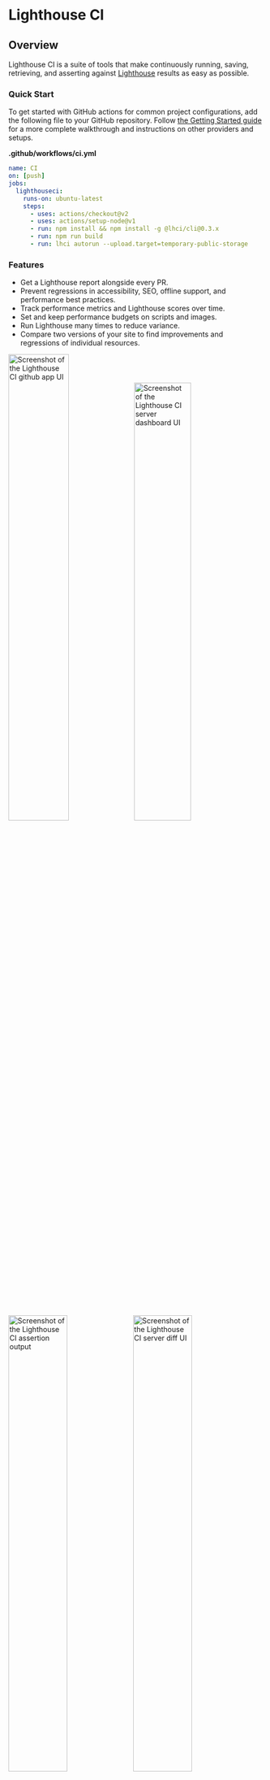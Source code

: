 # Lighthouse CI

## Overview

Lighthouse CI is a suite of tools that make continuously running, saving, retrieving, and asserting against [Lighthouse](https://github.com/GoogleChrome/lighthouse) results as easy as possible.

### Quick Start

To get started with GitHub actions for common project configurations, add the following file to your GitHub repository. Follow [the Getting Started guide](./docs/getting-started.md) for a more complete walkthrough and instructions on other providers and setups.

**.github/workflows/ci.yml**

```yaml
name: CI
on: [push]
jobs:
  lighthouseci:
    runs-on: ubuntu-latest
    steps:
      - uses: actions/checkout@v2
      - uses: actions/setup-node@v1
      - run: npm install && npm install -g @lhci/cli@0.3.x
      - run: npm run build
      - run: lhci autorun --upload.target=temporary-public-storage
```

### Features

- Get a Lighthouse report alongside every PR.
- Prevent regressions in accessibility, SEO, offline support, and performance best practices.
- Track performance metrics and Lighthouse scores over time.
- Set and keep performance budgets on scripts and images.
- Run Lighthouse many times to reduce variance.
- Compare two versions of your site to find improvements and regressions of individual resources.

<img src="https://user-images.githubusercontent.com/2301202/70814696-a4c41a00-1d91-11ea-9ed9-77811939c244.png"
alt="Screenshot of the Lighthouse CI github app UI" width="48.5%"> <img src="https://user-images.githubusercontent.com/2301202/79480502-c8af9a80-7fd3-11ea-8087-52f6c8ba6f03.png"
alt="Screenshot of the Lighthouse CI server dashboard UI" width="47%">
<img src="https://user-images.githubusercontent.com/2301202/70814842-ef459680-1d91-11ea-8b55-bb5d44eeb969.png"
alt="Screenshot of the Lighthouse CI assertion output" width="48%"> <img src="https://user-images.githubusercontent.com/2301202/70814650-85c58800-1d91-11ea-925e-af9d03f1b20d.png"
alt="Screenshot of the Lighthouse CI server diff UI" width="48%">

### Documentation

If you're already familiar with continuous integration and have an existing process, start with [Getting Started](./docs/getting-started.md).

If you're _not_ familiar with continuous integration, start with [Introduction to CI](./docs/introduction-to-ci.yml).

- [Introduction to CI](./docs/introduction-to-ci.yml)
- [Getting Started](./docs/getting-started.md)
- [Architecture](./docs/architecture.md)
- [Troubleshooting / FAQs](./docs/troubleshooting.md)
- [Configuration](./docs/configuration.md)
- [Server](./docs/server.md)
- [Versioning Policy](./docs/version-policy.md)

## Related Community Projects

A collection of projects using Lighthouse CI written by the community. If you're using Lighthouse CI in your open source project, open a PR to add it here!

- [Lighthouse CI GitHub Action](https://github.com/treosh/lighthouse-ci-action) - Automatically run Lighthouse CI on every PR with GitHub Actions, no infrastructure required.

- [Lighthouse CI Starter Example](https://github.com/hchiam/learning-lighthouse-ci) - A minimal example repo that you can use as a template when starting from scratch, offers a beginner-friendly quickstart guide using create-react-app.

## Community Guides

A collection of unofficial blog posts, tutorials, and guides written by the community on using Lighthouse CI. If you've written up a guide to using Lighthouse CI in your project, open a PR to add it here!

**NOTE:** This is not official documentation. You're encouraged to familiarize yourself with Lighthouse CI and read through [Getting Started](./docs/getting-started.md) before continuing.

- [Integrate Lighthouse CI for static website generator](https://blog.akansh.com/integrate-lighthouse-ci-with-static-site-generators/) - An article on integrating Lighthouse CI with static website generators like Gatsby, Jekyll, etc.
